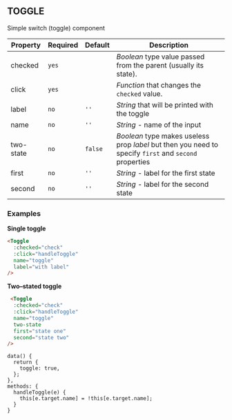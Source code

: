 ## TOGGLE

Simple switch (toggle) component

Property | Required | Default | Description
--- | --- | --- | ---
checked | `yes` |  | *Boolean* type value passed from the parent (usually its state).
click | `yes` |  | *Function* that changes the `checked` value.
label | `no` | `''` | *String* that will be printed with the toggle
name | `no` | `''` | *String* - name of the input
two-state | `no` | `false` | *Boolean* type makes useless prop *label* but then you need to specify `first` and `second` properties
first | `no` | `''` | *String* - label for the first state
second | `no` | `''` | *String* - label for the second state

### Examples

**Single toggle**

```html
<Toggle
  :checked="check"
  :click="handleToggle"
  name="toggle"
  label="with label"
/>
```
**Two–stated toggle**

```html
 <Toggle
  :checked="check"
  :click="handleToggle"
  name="toggle"
  two-state
  first="state one"
  second="state two"
/>
```

```
data() {
  return {
    toggle: true,
  };
},
methods: {
  handleToggle(e) {
    this[e.target.name] = !this[e.target.name];
  }
}
```
